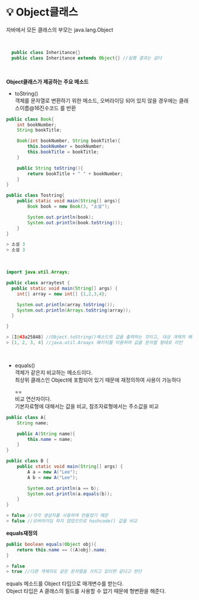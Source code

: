 # 💡 **Object클래스**

자바에서 모든 클래스의 부모는 java.lang.Object

<br>

```java
  public class Inheritance{}
  public class Inheritance extends Object{} //실행 결과는 같다
```

<br>

**Object클래스가 제공하는 주요 메소드**

- toString() <br>
  객체를 문자열로 변환하기 위한 메소드, 오버라이딩 되어 있지 않을 경우에는
  클래스이름@16진수코드 를 반환

```java
public class Book{
    int bookNumber;
    String bookTitle;

    Book(int bookNumber, String bookTitle){
        this.bookNumber = bookNumber;
        this.bookTitle = bookTitle;
    }

    public String toString(){
        return bookTitle + " " + bookNumber;
    }
}
```

```java
public class Tostring{
    public static void main(String[] args){
        Book book = new Book(3, "소설");

        System.out.println(book);
        System.out.println(book.toString());
    }
}
```

```java
> 소설 3
> 소설 3
```


<br>

```java
import java.util.Arrays;

public class arraytest {
  public static void main(String[] args) {
	int[] array = new int[] {1,2,3,4};

	System.out.println(array.toString());
	System.out.println(Arrays.toString(array));
  }

}

```

```java
> [I@43a25848] //Object.toString()메소드의 값을 출력하는 것이고, 대상 개체의 해쉬코드값을 출력한다
> [1, 2, 3, 4] //java.util.Araays 패키지를 이용하여 값을 문자열 형태로 리턴
```

<br>

- equals() <br>
  객체가 같은지 비교하는 메소드이다. <br>
  최상위 클래스인 Object에 포함되어 있기 때문에 재정의하여 사용이 가능하다

  == <br>
  비교 연산자이다. <br>
  기본자료형에 대해서는 값을 비교, 참조자료형에서는 주소값을 비교

```java
public class A{
    String name;

    public A(String name){
        this.name = name;
    }
}
```

```java
public class B {
	public static void main(String[] args) {
		A a = new A("Lee");
		A b = new A("Lee");

		System.out.println(a == b);
		System.out.println(a.equals(b));
	}
}
```

```java
> false //각각 생성자를 사용하여 만들었기 때문
> false //오버라이딩 하지 않았으므로 hashcode() 값을 비교
```

**equals재정의**

```java
public boolean equals(Object obj){
	return this.name == ((A)obj).name;
}
```

```java
> false
> true //다른 객체라도 같은 문자열을 가지고 있다면 같다고 판단
```

equals 메소드를 Object 타입으로 매개변수를 받는다. <br>
Object 타입은 A 클래스의 필드를 사용할 수 없기 때문에 형변환을 해준다.

